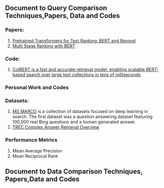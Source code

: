 ## Document to Query Comparison Techniques,Papers, Data and Codes
### Papers:
1. [Pretrained Transformers for Text Ranking: BERT and Beyond](https://arxiv.org/abs/2010.06467)
2. [Multi Stage Ranking with BERT](https://www.researchgate.net/publication/360973402_Multi-Stage_Document_Ranking_with_BERT)


### Code:
1. [ColBERT is a fast and accurate retrieval model, enabling scalable BERT-based search over large text collections in tens of milliseconds](https://github.com/stanford-futuredata/ColBERT/blob/main/docs/intro.ipynb)


### Personal Work and Codes

### Datasets:
1. [MS MARCO](https://microsoft.github.io/msmarco/) is a collection of datasets focused on deep learning in search. The first dataset was a question answering dataset featuring 100,000 real Bing questions and a human generated answer. 
2. [TREC Complex Answer Retrieval Overview](https://trec.nist.gov/pubs/trec26/papers/Overview-CAR.pdf)

### Performance Metrics
1. Mean Average Precision
2. Mean Reciprocal Rank

## Document to Data Comparison Techniques, Papers,Data and Codes
